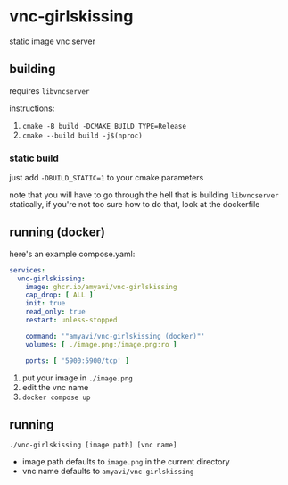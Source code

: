 # vnc-girlskissing
static image vnc server

## building
requires `libvncserver`

instructions:
1. `cmake -B build -DCMAKE_BUILD_TYPE=Release`
2. `cmake --build build -j$(nproc)` 

### static build
just add `-DBUILD_STATIC=1` to your cmake parameters

note that you will have to go through the hell that is building `libvncserver` statically,
if you're not too sure how to do that, look at the dockerfile

## running (docker)
here's an example compose.yaml:
```yml
services:
  vnc-girlskissing:
    image: ghcr.io/amyavi/vnc-girlskissing
    cap_drop: [ ALL ]
    init: true
    read_only: true
    restart: unless-stopped

    command: '"amyavi/vnc-girlskissing (docker)"'
    volumes: [ ./image.png:/image.png:ro ]

    ports: [ '5900:5900/tcp' ]
```

1. put your image in `./image.png`
2. edit the vnc name
3. `docker compose up`

## running
`./vnc-girlskissing [image path] [vnc name]`
- image path defaults to `image.png` in the current directory
- vnc name defaults to `amyavi/vnc-girlskissing`
